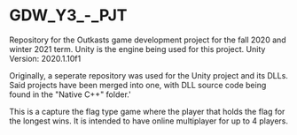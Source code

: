 # GDW_Y3_-_PJT
Repository for the Outkasts game development project for the fall 2020 and winter 2021 term. Unity is the engine being used for this project.
Unity Version: 2020.1.10f1

Originally, a seperate repository was used for the Unity project and its DLLs.
Said projects have been merged into one, with DLL source code being found in the "Native C++" folder.'

This is a capture the flag type game where the player that holds the flag for the longest wins.
It is intended to have online multiplayer for up to 4 players.